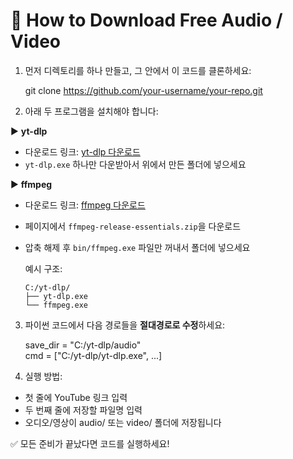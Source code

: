 # 🎵 How to Download Free Audio / Video

1. 먼저 디렉토리를 하나 만들고, 그 안에서 이 코드를 클론하세요:

    git clone https://github.com/your-username/your-repo.git

2. 아래 두 프로그램을 설치해야 합니다:

▶ **yt-dlp**  
- 다운로드 링크: [yt-dlp 다운로드](https://github.com/yt-dlp/yt-dlp/releases/latest)  
- `yt-dlp.exe` 하나만 다운받아서 위에서 만든 폴더에 넣으세요

▶ **ffmpeg**  
- 다운로드 링크: [ffmpeg 다운로드](https://www.gyan.dev/ffmpeg/builds/)  
- 페이지에서 `ffmpeg-release-essentials.zip`을 다운로드  
- 압축 해제 후 `bin/ffmpeg.exe` 파일만 꺼내서 폴더에 넣으세요

    예시 구조:
    ```
    C:/yt-dlp/
    ├── yt-dlp.exe
    └── ffmpeg.exe
    ```

3. 파이썬 코드에서 다음 경로들을 **절대경로로 수정**하세요:

    save_dir = "C:/yt-dlp/audio"  
    cmd = ["C:/yt-dlp/yt-dlp.exe", ...]

4. 실행 방법:
- 첫 줄에 YouTube 링크 입력  
- 두 번째 줄에 저장할 파일명 입력  
- 오디오/영상이 audio/ 또는 video/ 폴더에 저장됩니다

✅ 모든 준비가 끝났다면 코드를 실행하세요!
